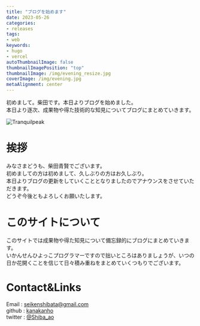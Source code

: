 ```yaml
---
title: "ブログを始めます"
date: 2023-05-26
categories:
- releases
tags:
- web
keywords:
- hugo
- vercel
autoThumbnailImage: false
thumbnailImagePosition: "top"
thumbnailImage: /img/evening_resize.jpg
coverImage: /img/evening.jpg
metaAlignment: center
---
```

初めまして。柴田です。本日よりブログを始めました。  
本日より逐次、成果物や得た技術的な知見についてブログにまとめていきます。
<!--more-->

![Tranquilpeak](/img/lines.jpg)

<!-- {{< toc >}} -->

# 挨拶
みなさまどうも、柴田青賢でございます。  
初めましての方は初めまして、久しぶりの方はお久しぶり。  
本日よりブログの更新をしていくこととなりましたのでアナウンスをさせていただきます。  
どうぞ今後ともよろしくお願いたします。  

# このサイトについて

このサイトでは成果物や得た知見について備忘録的にブログにまとめていきます。  
いかんせんひよっこプログラマーですので拙いところはありましょうが、いつの日か花開くことを信じて日々積み重ねをまとめていくつもりでございます。  

# Contact&Links
Email   :  seikenshibata@gmail.com  
github  :  [kanakanho]("https://github.com/kanakanho")  
twitter :  [@Shiba_ao]("https://twitter.com/Shiba_ao_")  




